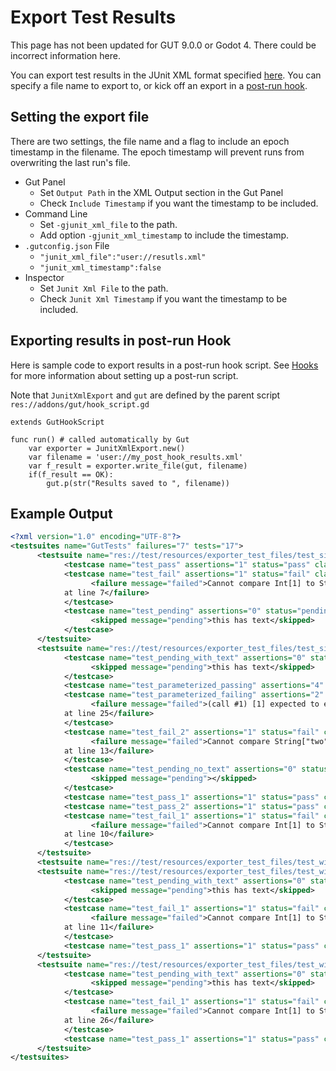 # Export Test Results
<div class="gutwarning">This page has not been updated for GUT 9.0.0 or Godot 4.  There could be incorrect information here.</div>

You can export test results in the JUnit XML format specified [here](https://llg.cubic.org/docs/junit/).  You can specify a file name to export to, or kick off an export in a [post-run hook](Hooks).

## Setting the export file
There are two settings, the file name and a flag to include an epoch timestamp in the filename.  The epoch timestamp will prevent runs from overwriting the last run's file.

* Gut Panel
    * Set `Output Path` in the XML Output section in the Gut Panel
    * Check `Include Timestamp` if you want the timestamp to be included.
* Command Line
    * Set `-gjunit_xml_file` to the path.
    * Add option `-gjunit_xml_timestamp` to include the timestamp.
* `.gutconfig.json` File
    * `"junit_xml_file":"user://resutls.xml"`
    * `"junit_xml_timestamp":false`
* Inspector
    * Set `Junit Xml File` to the path.
    * Check `Junit Xml Timestamp` if you want the timestamp to be included.

## Exporting results in post-run Hook
Here is sample code to export results in a post-run hook script.  See [Hooks](Hooks) for more information about setting up a post-run script.

Note that `JunitXmlExport` and `gut` are defined by the parent script `res://addons/gut/hook_script.gd`
``` gdscript
extends GutHookScript

func run() # called automatically by Gut
	var exporter = JunitXmlExport.new()
    var filename = 'user://my_post_hook_results.xml'
	var f_result = exporter.write_file(gut, filename)
	if(f_result == OK):
		gut.p(str("Results saved to ", filename))
```

## Example Output
``` xml
<?xml version="1.0" encoding="UTF-8"?>
<testsuites name="GutTests" failures="7" tests="17">
      <testsuite name="res://test/resources/exporter_test_files/test_simple_2.gd" tests="3" failures="1" skipped="1">
            <testcase name="test_pass" assertions="1" status="pass" classname="res://test/resources/exporter_test_files/test_simple_2.gd"></testcase>
            <testcase name="test_fail" assertions="1" status="fail" classname="res://test/resources/exporter_test_files/test_simple_2.gd">
                  <failure message="failed">Cannot compare Int[1] to String["two"].
            at line 7</failure>
            </testcase>
            <testcase name="test_pending" assertions="0" status="pending" classname="res://test/resources/exporter_test_files/test_simple_2.gd">
                  <skipped message="pending">this has text</skipped>
            </testcase>
      </testsuite>
      <testsuite name="res://test/resources/exporter_test_files/test_simple.gd" tests="8" failures="4" skipped="2">
            <testcase name="test_pending_with_text" assertions="0" status="pending" classname="res://test/resources/exporter_test_files/test_simple.gd">
                  <skipped message="pending">this has text</skipped>
            </testcase>
            <testcase name="test_parameterized_passing" assertions="4" status="pass" classname="res://test/resources/exporter_test_files/test_simple.gd"></testcase>
            <testcase name="test_parameterized_failing" assertions="2" status="fail" classname="res://test/resources/exporter_test_files/test_simple.gd">
                  <failure message="failed">(call #1) [1] expected to equal [2]:
            at line 25</failure>
            </testcase>
            <testcase name="test_fail_2" assertions="1" status="fail" classname="res://test/resources/exporter_test_files/test_simple.gd">
                  <failure message="failed">Cannot compare String["two"] to Int[2].
            at line 13</failure>
            </testcase>
            <testcase name="test_pending_no_text" assertions="0" status="pending" classname="res://test/resources/exporter_test_files/test_simple.gd">
                  <skipped message="pending"></skipped>
            </testcase>
            <testcase name="test_pass_1" assertions="1" status="pass" classname="res://test/resources/exporter_test_files/test_simple.gd"></testcase>
            <testcase name="test_pass_2" assertions="1" status="pass" classname="res://test/resources/exporter_test_files/test_simple.gd"></testcase>
            <testcase name="test_fail_1" assertions="1" status="fail" classname="res://test/resources/exporter_test_files/test_simple.gd">
                  <failure message="failed">Cannot compare Int[1] to String["two"].
            at line 10</failure>
            </testcase>
      </testsuite>
      <testsuite name="res://test/resources/exporter_test_files/test_with_inner_classes.gd" tests="0" failures="0" skipped="0"></testsuite>
      <testsuite name="res://test/resources/exporter_test_files/test_with_inner_classes.gd.TestClassOne" tests="3" failures="1" skipped="1">
            <testcase name="test_pending_with_text" assertions="0" status="pending" classname="res://test/resources/exporter_test_files/test_with_inner_classes.gd.TestClassOne">
                  <skipped message="pending">this has text</skipped>
            </testcase>
            <testcase name="test_fail_1" assertions="1" status="fail" classname="res://test/resources/exporter_test_files/test_with_inner_classes.gd.TestClassOne">
                  <failure message="failed">Cannot compare Int[1] to String["two"].
            at line 11</failure>
            </testcase>
            <testcase name="test_pass_1" assertions="1" status="pass" classname="res://test/resources/exporter_test_files/test_with_inner_classes.gd.TestClassOne"></testcase>
      </testsuite>
      <testsuite name="res://test/resources/exporter_test_files/test_with_inner_classes.gd.TestClassTwo" tests="3" failures="1" skipped="1">
            <testcase name="test_pending_with_text" assertions="0" status="pending" classname="res://test/resources/exporter_test_files/test_with_inner_classes.gd.TestClassTwo">
                  <skipped message="pending">this has text</skipped>
            </testcase>
            <testcase name="test_fail_1" assertions="1" status="fail" classname="res://test/resources/exporter_test_files/test_with_inner_classes.gd.TestClassTwo">
                  <failure message="failed">Cannot compare Int[1] to String["two"].
            at line 26</failure>
            </testcase>
            <testcase name="test_pass_1" assertions="1" status="pass" classname="res://test/resources/exporter_test_files/test_with_inner_classes.gd.TestClassTwo"></testcase>
      </testsuite>
</testsuites>
```
